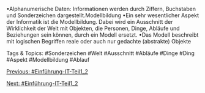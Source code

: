 •Alphanumerische Daten: Informationen werden durch Ziffern, Buchstaben und Sonderzeichen dargestellt.Modellbildung
•Ein sehr wesentlicher Aspekt der Informatik ist die Modellbildung. Dabei wird ein Ausschnitt der 
Wirklichkeit der Welt mit Objekten, die Personen, Dinge, Abläufe und Beziehungen sein können, 
durch ein Modell ersetzt. 
•Das Modell beschreibt mit logischen Begriffen reale oder auch nur gedachte (abstrakte) Objekte 

   Tags & Topics:
   #Sonderzeichen
   #Welt
   #Ausschnitt
   #Abläufe
   #Dinge
   #Ding
   #Aspekt
   #Modellbildung
   #Ablauf

[Previous: #Einführung-IT-Teil1_2](Einführung-IT-Teil1_2.md)

[Next: #Einführung-IT-Teil1_2](Einführung-IT-Teil1_2.md)